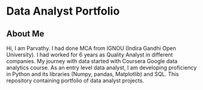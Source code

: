 # Data Analyst Portfolio
## About Me
Hi, I am Parvathy. I had done MCA from IGNOU (Indira Gandhi Open University). I had worked for 6 years as Quality Analyst in different companies. 
My journey with data started with Coursera Google data analytics course. As an entry level data analyst, I am developing proficiency in Python and its 
libraries (Numpy, pandas, Matplotlib) and SQL. This repository containing portfolio of data analyst projects.

